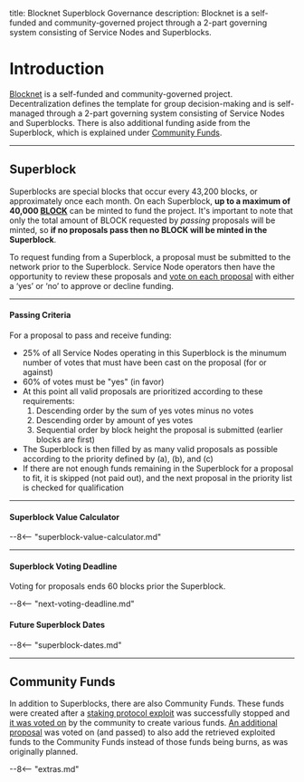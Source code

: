 title: Blocknet Superblock Governance
description: Blocknet is a self-funded and community-governed project through a 2-part governing system consisting of Service Nodes and Superblocks.


# Introduction
[Blocknet](/project/introduction) is a self-funded and community-governed project. Decentralization defines the template for group decision-making and is self-managed through a 2-part governing system consisting of Service Nodes and Superblocks. There is also additional funding aside from the Superblock, which is explained under [Community Funds](#community-funds).

---

## Superblock
Superblocks are special blocks that occur every 43,200 blocks, or approximately once each month. On each Superblock, **up to a maximum of 40,000 [BLOCK](/blockchain/introduction)** can be minted to fund the project. It's important to note that only the total amount of BLOCK requested by *passing* proposals will be minted, so **if no proposals pass then no BLOCK will be minted in the Superblock**. 

To request funding from a Superblock, a proposal must be submitted to the network prior to the Superblock. Service Node operators then have the opportunity to review these proposals and [vote on each proposal](/governance/proposal-voting) with either a ‘yes’ or ‘no’ to approve or decline funding. 

---

#### Passing Criteria
For a proposal to pass and receive funding:

* 25% of all Service Nodes operating in this Superblock is the minumum
  number of votes that must have been cast on the proposal (for or against)
* 60% of votes must be "yes" (in favor)
* At this point all valid proposals are prioritized according to these requirements:
    1. Descending order by the sum of yes votes minus no votes
    1. Descending order by amount of yes votes
    1. Sequential order by block height the proposal is submitted (earlier blocks are first)
* The Superblock is then filled by as many valid proposals as possible according to the priority defined by (a), (b), and (c)
* If there are not enough funds remaining in the Superblock for a proposal to fit, it is skipped (not paid out), and the next proposal in the priority list is checked for qualification

---

#### Superblock Value Calculator

--8<-- "superblock-value-calculator.md"

---

#### Superblock Voting Deadline

Voting for proposals ends 60 blocks prior the Superblock.

--8<-- "next-voting-deadline.md"

#### Future Superblock Dates

--8<-- "superblock-dates.md"

---


## Community Funds
In addition to Superblocks, there are also Community Funds. These funds were created after a [staking protocol exploit](https://steemit.com/blocknet/@theblocknet/stake-bug-resolved-announcing-the-blocknet-bug-bounty) was successfully stopped and [it was voted on](http://blocknetdx.forumotion.com/t10-community-fund-proposals-redeem-fund-allocations) by the community to create various funds. [An additional proposal](/proposals/project-funding) was voted on (and passed) to also add the retrieved exploited funds to the Community Funds instead of those funds being burns, as was originally planned. 
<!--
The current balance and use of these funds can be tracked in the [Blocknet's Financial Tracker](https://docs.google.com/spreadsheets/d/1xFm5LJsRNN62-9XZFqfDckUt2x8ps3pUOBISUxNQYpc/). Usage of these funds go through a 3-of-5 approval process by the fund approvers.
-->
















<script type="text/javascript">
// read instructions for related links in ../snippets/extras.md
var relatedLinks = [];
</script>

--8<-- "extras.md"





